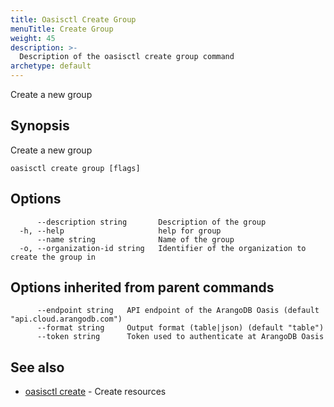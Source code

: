 ```yaml
---
title: Oasisctl Create Group
menuTitle: Create Group
weight: 45
description: >-
  Description of the oasisctl create group command
archetype: default
---
```

Create a new group

## Synopsis

Create a new group

```
oasisctl create group [flags]
```

## Options

```
      --description string       Description of the group
  -h, --help                     help for group
      --name string              Name of the group
  -o, --organization-id string   Identifier of the organization to create the group in
```

## Options inherited from parent commands

```
      --endpoint string   API endpoint of the ArangoDB Oasis (default "api.cloud.arangodb.com")
      --format string     Output format (table|json) (default "table")
      --token string      Token used to authenticate at ArangoDB Oasis
```

## See also

* [oasisctl create](_index.md)	 - Create resources

